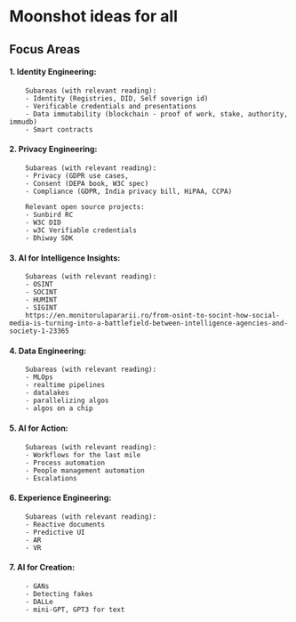 # Moonshot ideas for all

## Focus Areas 


#### 1. Identity Engineering: 
        
        Subareas (with relevant reading):
        - Identity (Registries, DID, Self soverign id)
        - Verificable credentials and presentations
        - Data immutability (blockchain - proof of work, stake, authority, immudb)
        - Smart contracts
        

#### 2. Privacy Engineering: 
        
        Subareas (with relevant reading): 
        - Privacy (GDPR use cases, 
        - Consent (DEPA book, W3C spec)
        - Compliance (GDPR, India privacy bill, HiPAA, CCPA)
        
        Relevant open source projects: 
        - Sunbird RC
        - W3C DID
        - w3C Verifiable credentials
        - Dhiway SDK
        
        

#### 3. AI for Intelligence Insights: 

        Subareas (with relevant reading):
        - OSINT
        - SOCINT
        - HUMINT
        - SIGINT
        https://en.monitorulapararii.ro/from-osint-to-socint-how-social-media-is-turning-into-a-battlefield-between-intelligence-agencies-and-society-1-23365

#### 4. Data Engineering: 
        
        Subareas (with relevant reading):
        - MLOps
        - realtime pipelines
        - datalakes
        - parallelizing algos
        - algos on a chip

#### 5. AI for Action: 
        
        Subareas (with relevant reading):
        - Workflows for the last mile
        - Process automation
        - People management automation
        - Escalations

#### 6. Experience Engineering: 
        Subareas (with relevant reading):
        - Reactive documents
        - Predictive UI 
        - AR
        - VR

#### 7. AI for Creation: 
        - GANs
        - Detecting fakes
        - DALLe
        - mini-GPT, GPT3 for text



